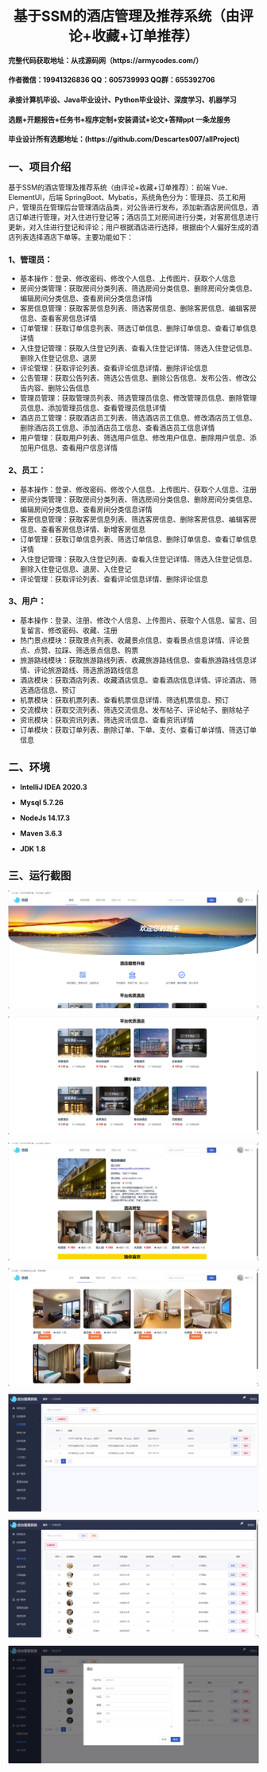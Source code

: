 <p><h1 align="center">基于SSM的酒店管理及推荐系统（由评论+收藏+订单推荐）</h1></p>

<h4> 完整代码获取地址：从戎源码网（https://armycodes.com/） </h4>
<h4> 作者微信：19941326836 QQ：605739993 QQ群：655392706 </h4>
<h4> 承接计算机毕设、Java毕业设计、Python毕业设计、深度学习、机器学习 </h4>
<h4> 选题+开题报告+任务书+程序定制+安装调试+论文+答辩ppt 一条龙服务 </h4>
<h4> 毕业设计所有选题地址：(https://github.com/Descartes007/allProject) </h4>

## 一、项目介绍

基于SSM的酒店管理及推荐系统（由评论+收藏+订单推荐）：前端 Vue、ElementUI，后端 SpringBoot、Mybatis，系统角色分为：管理员、员工和用户，管理员在管理后台管理酒店品类，对公告进行发布，添加新酒店房间信息，酒店订单进行管理，对入住进行登记等；酒店员工对房间进行分类，对客房信息进行更新，对入住进行登记和评论；用户根据酒店进行选择，根据由个人偏好生成的酒店列表选择酒店下单等。主要功能如下：

### 1、管理员：

- 基本操作：登录、修改密码、修改个人信息、上传图片、获取个人信息
- 房间分类管理：获取房间分类列表、筛选房间分类信息、删除房间分类信息、编辑房间分类信息、查看房间分类信息详情
- 客房信息管理：获取客房信息列表、筛选客房信息、删除客房信息、编辑客房信息、查看客房信息详情
- 订单管理：获取订单信息列表、筛选订单信息、删除订单信息、查看订单信息详情
- 入住登记管理：获取入住登记列表、查看入住登记详情、筛选入住登记信息、删除入住登记信息、退房
- 评论管理：获取评论列表、查看评论信息详情、删除评论信息
- 公告管理：获取公告列表、筛选公告信息、删除公告信息、发布公告、修改公告内容、删除公告信息
- 管理员管理：获取管理员列表、筛选管理员信息、修改管理员信息、删除管理员信息、添加管理员信息、查看管理员信息详情
- 酒店员工管理：获取酒店员工列表、筛选酒店员工信息、修改酒店员工信息、删除酒店员工信息、添加酒店员工信息、查看酒店员工信息详情
- 用户管理：获取用户列表、筛选用户信息、修改用户信息、删除用户信息、添加用户信息、查看用户信息详情

### 2、员工：

- 基本操作：登录、修改密码、修改个人信息、上传图片、获取个人信息、注册
- 房间分类管理：获取房间分类列表、筛选房间分类信息、删除房间分类信息、编辑房间分类信息、查看房间分类信息详情
- 客房信息管理：获取客房信息列表、筛选客房信息、删除客房信息、编辑客房信息、查看客房信息详情、新增客房信息
- 订单管理：获取订单信息列表、筛选订单信息、删除订单信息、查看订单信息详情
- 入住登记管理：获取入住登记列表、查看入住登记详情、筛选入住登记信息、删除入住登记信息、退房、入住登记
- 评论管理：获取评论列表、查看评论信息详情、删除评论信息

### 3、用户：

- 基本操作：登录、注册、修改个人信息、上传图片、获取个人信息、留言、回复留言、修改密码、收藏、注册
- 热门景点模块：获取景点列表、收藏景点信息、查看景点信息详情、评论景点、点赞、拉踩、筛选景点信息、购票
- 旅游路线模块：获取旅游路线列表、收藏旅游路线信息、查看旅游路线信息详情、评论旅游路线、筛选旅游路线信息
- 酒店模块：获取酒店列表、收藏酒店信息、查看酒店信息详情、评论酒店、筛选酒店信息、预订
- 机票模块：获取机票列表、查看机票信息详情、筛选机票信息、预订
- 交流模块：获取交流列表、筛选交流信息、发布帖子、评论帖子、删除帖子
- 资讯模块：获取资讯列表、筛选资讯信息、查看资讯详情
- 订单模块：获取订单列表、删除订单、下单、支付、查看订单详情、筛选订单信息

## 二、环境

- <b>IntelliJ IDEA 2020.3</b>

- <b>Mysql 5.7.26</b>

- <b>NodeJs 14.17.3</b>

- <b>Maven 3.6.3</b>

- <b>JDK 1.8</b>


## 三、运行截图

![](screenshot/1.png)

![](screenshot/2.png)

![](screenshot/3.png)

![](screenshot/4.png)

![](screenshot/5.png)

![](screenshot/6.png)

![](screenshot/7.png)
